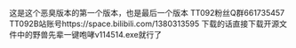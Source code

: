 这是这个恶臭版本的第一个版本，也是最后一个版本
TT092粉丝Q群661735457
TT092B站账号https://space.bilibili.com/1380313595
下载的话直接下载开源文件中的野兽先辈一键咆哮v114514.exe就行了
